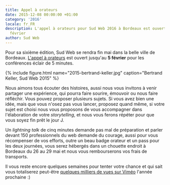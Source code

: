 ```yaml
---
title: Appel à orateurs
date: 2015-12-08 00:00:00 +01:00
category: '2016'
locale: fr_FR
description: L'appel à orateurs pour Sud Web 2016 à Bordeaux est ouvert jusqu'au 5
  février
author: Sud Web
---
```


Pour sa sixième édition, Sud Web se rendra fin mai dans la belle ville de Bordeaux.
[L'appel à orateurs](https://docs.google.com/forms/d/1ciKJyvHSYDA_qK3nGBuJLMoP5UeqOpMQk5NJ631Uvko/viewform) est ouvert jusqu'au **5 février** pour les conférences éclair de 5 minutes.

{% include figure.html name="2015-bertrand-keller.jpg" caption="Bertrand Keller, Sud Web 2015" %}

Nous aimons tous écouter des histoires, aussi nous vous invitons à venir partager une expérience, qui pourra faire sourire, émouvoir ou nous faire réfléchir. Vous pouvez proposer plusieurs sujets. Si vous avez bien une idée, mais que vous n'osez pas vous lancer, proposez quand même, si votre sujet est choisi nous vous proposons de vous accompagner dans l'élaboration de votre _storytelling_, et nous vous ferons répéter pour que vous soyez fin prêt le jour J.

Un _lightning talk_ de cinq minutes demande pas mal de préparation et parler devant 150 professionnels du web demande du courage, aussi pour vous récompenser de vos efforts, outre un beau badge orateur et un pass pour les deux journées, vous serez hébergés dans un chouette endroit à Bordeaux du 26 au 29 mai et nous vous rembourserons vos frais de transports.

Il vous reste encore quelques semaines pour tenter votre chance et qui sait vous totaliserez peut-être [quelques milliers de vues sur Viméo](https://vimeo.com/sudweb/videos/page:1/sort:plays/format:detail) l'année prochaine :)
